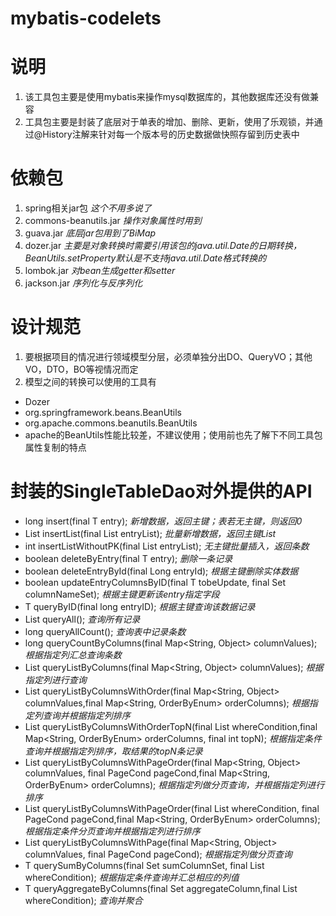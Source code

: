 # mybatis-codelets
# 说明
  1. 该工具包主要是使用mybatis来操作mysql数据库的，其他数据库还没有做兼容
  2. 工具包主要是封装了底层对于单表的增加、删除、更新，使用了乐观锁，并通过@History注解来针对每一个版本号的历史数据做快照存留到历史表中
# 依赖包
 
  1. spring相关jar包  *这个不用多说了*
  2. commons-beanutils.jar *操作对象属性时用到*
  3. guava.jar *底层jar包用到了BiMap*
  4. dozer.jar *主要是对象转换时需要引用该包的java.util.Date的日期转换，BeanUtils.setProperty默认是不支持java.util.Date格式转换的*
  5. lombok.jar *对bean生成getter和setter* 
  6. jackson.jar *序列化与反序列化*
    
# 设计规范
  1. 要根据项目的情况进行领域模型分层，必须单独分出DO、QueryVO；其他VO，DTO，BO等视情况而定
  2. 模型之间的转换可以使用的工具有
   + Dozer
   + org.springframework.beans.BeanUtils
   + org.apache.commons.beanutils.BeanUtils
   + apache的BeanUtils性能比较差，不建议使用；使用前也先了解下不同工具包属性复制的特点
# 封装的SingleTableDao对外提供的API
   + long insert(final T entry); *新增数据，返回主键；表若无主键，则返回0*
   + List<String> insertList(final List<T> entryList); *批量新增数据，返回主键List*
   + int insertListWithoutPK(final List<T> entryList); *无主键批量插入，返回条数*
   + boolean deleteByEntry(final T entry); *删除一条记录*
   + boolean deleteEntryById(final Long entryId); *根据主键删除实体数据*
   + boolean updateEntryColumnsByID(final T tobeUpdate, final Set<String> columnNameSet); *根据主键更新该entry指定字段*
   + T queryByID(final long entryID); *根据主键查询该数据记录*
   + List<T> queryAll(); *查询所有记录*
   + long queryAllCount(); *查询表中记录条数*
   + long queryCountByColumns(final Map<String, Object> columnValues); *根据指定列汇总查询条数*
   + List<T> queryListByColumns(final Map<String, Object> columnValues); *根据指定列进行查询*
   + List<T> queryListByColumnsWithOrder(final Map<String, Object> columnValues,final Map<String, OrderByEnum> orderColumns); *根据指定列查询并根据指定列排序*
   + List<T> queryListByColumnsWithOrderTopN(final List<IColumnCondition> whereCondition,final Map<String, OrderByEnum> orderColumns, final int topN); *根据指定条件查询并根据指定列排序，取结果的topN条记录*
   + List<T> queryListByColumnsWithPageOrder(final Map<String, Object> columnValues, final PageCond pageCond,final Map<String, OrderByEnum> orderColumns); *根据指定列做分页查询，并根据指定列进行排序*
   + List<T> queryListByColumnsWithPageOrder(final List<IColumnCondition> whereCondition, final PageCond pageCond,final Map<String, OrderByEnum> orderColumns); *根据指定条件分页查询并根据指定列进行排序*
   + List<T> queryListByColumnsWithPage(final Map<String, Object> columnValues, final PageCond pageCond); *根据指定列做分页查询*
   + T querySumByColumns(final Set<String> sumColumnSet, final List<IColumnCondition> whereCondition); *根据指定条件查询并汇总相应的列值*
   + T queryAggregateByColumns(final Set<IAggregateCondition> aggregateColumn,final List<IColumnCondition> whereCondition); *查询并聚合*
